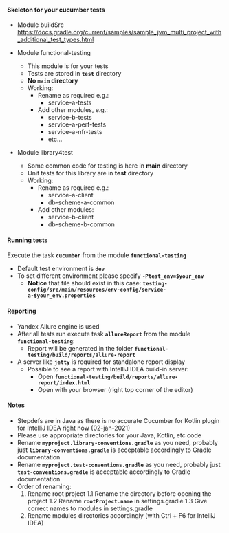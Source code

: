 #### Skeleton for your cucumber tests
* Module buildSrc <br>
https://docs.gradle.org/current/samples/sample_jvm_multi_project_with_additional_test_types.html

* Module functional-testing
    * This module is for your tests
    * Tests are stored in **`test`** directory
    * **No `main` directory**
    * Working:
        * Rename as required e.g.:
            * service-a-tests
        * Add other modules, e.g.:
            * service-b-tests
            * service-a-perf-tests
            * service-a-nfr-tests
            * etc...

* Module library4test
    * Some common code for testing is here in **main** directory
    * Unit tests for this library are in **test** directory
    * Working:
        * Rename as required e.g.:
            * service-a-client
            * db-scheme-a-common
        * Add other modules: 
            * service-b-client
            * db-scheme-b-common

#### Running tests
Execute the task **`cucumber`** from the module **`functional-testing`** <br>
* Default test environment is **`dev`**
* To set different environment please specify **`-Ptest_env=$your_env`**
    * **Notice** that file should exist in this case: **`testing-config/src/main/resources/env-config/service-a-$your_env.properties`**

#### Reporting
* Yandex Allure engine is used
* After all tests run execute task **`allureReport`** from the module **`functional-testing`**:
    * Report will be generated in the folder **`functional-testing/build/reports/allure-report`**
* A server like **`jetty`** is required for standalone report display
    * Possible to see a report with IntelliJ IDEA build-in server:
        * Open **`functional-testing/build/reports/allure-report/index.html`**
        * Open with your browser (right top corner of the editor)
        
#### Notes
* Stepdefs are in Java as there is no accurate Cucumber for Kotlin plugin for IntelliJ IDEA right now (02-jan-2021)
* Please use appropriate directories for your Java, Kotlin, etc code
* Rename **`myproject.library-conventions.gradle`** as you need, probably just **`library-conventions.gradle`** is acceptable accordingly to Gradle documentation
* Rename **`myproject.test-conventions.gradle`** as you need, probably just **`test-conventions.gradle`** is acceptable accordingly to Gradle documentation
* Order of renaming:
    1. Rename root project
        1.1 Rename the directory before opening the project
        1.2 Rename **`rootProject.name`** in settings.gradle
        1.3 Give correct names to modules in settings.gradle
    2. Rename modules directories accordingly (with Ctrl + F6 for IntelliJ IDEA) 